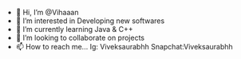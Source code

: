 - 👋 Hi, I’m @Vihaaan
- 👀 I’m interested in Developing new softwares
- 🌱 I’m currently learning Java & C++
- 💞️ I’m looking to collaborate on projects
- 📫 How to reach me...
Ig: Viveksaurabhh
Snapchat:Viveksaurabhh

<!---
Vihaaan/Vihaaan is a ✨ special ✨ repository because its `README.md` (this file) appears on your GitHub profile.
You can click the Preview link to take a look at your changes.
--->
